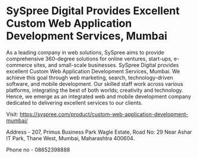 # SySpree Digital Provides Excellent Custom Web Application Development Services, Mumbai
As a leading company in web solutions, SySpree aims to provide comprehensive 360-degree solutions for online ventures, start-ups, e-commerce sites, and small-scale businesses. SySpree Digital provides excellent Custom Web Application Development Services, Mumbai. We achieve this goal through web marketing, search, technology-driven software, and mobile development. Our skilled staff work across various platforms, integrating the best of both worlds; creativity and technology. Hence, we emerge as an integrated web and mobile development company dedicated to delivering excellent services to our clients.

Visit: https://syspree.com/product/custom-web-application-development-mumbai/

Address - 207, Primus Business Park Wagle Estate, Road No: 29 Near Ashar IT Park, Thane West, Mumbai, Maharashtra 400604.

Phone no - 08652398888
